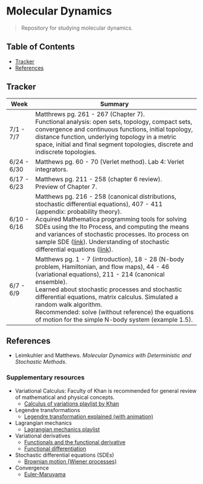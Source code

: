 # Molecular Dynamics

> Repository for studying molecular dynamics.

## Table of Contents
- [Tracker](#tracker)
- [References](#references)

## Tracker

| Week | Summary |
| -- | -- |
| 7/1 - 7/7 | Matthrews pg. 261 - 267 (Chapter 7).<br>Functional analysis: open sets, topology, compact sets, convergence and continuous functions, initial topology, distance function, underlying topology in a metric space, initial and final segment topologies, discrete and indiscrete topologies. |
| 6/24 - 6/30 | Matthews pg. 60 - 70 (Verlet method). Lab 4: Verlet integrators. |
| 6/17 - 6/23 | Matthews pg. 211 - 258 (chapter 6 review).<br>Preview of Chapter 7. |
| 6/10 - 6/16 | Matthews pg. 216 - 258 (canonical distributions, stochastic differential equations), 407 - 411 (appendix: probability theory).<br>Acquired Mathematica programming tools for solving SDEs using the Ito Process, and computing the means and variances of stochastic processes. Ito process on sample SDE ([link](figures/ito-process-simulations.jpeg)). Understanding of stochastic differential equations ([link](documents/Understanding_SDEs.pdf)). |
| 6/7 - 6/9 | Matthews pg. 1 - 7 (introduction), 18 - 28 (N-body problem, Hamiltonian, and flow maps), 44 - 46 (variational equations), 211 - 214 (canonical ensemble).<br>Learned about stochastic processes and stochastic differential equations, matrix calculus. Simulated a random walk algorithm.<br>Recommended: solve (without reference) the equations of motion for the simple N-body system (example 1.5). |

## References
- Leimkuhler and Matthews. *Molecular Dynamics with Deterministic and Stochastic Methods*.

### Supplementary resources

- Variational Calculus: Faculty of Khan is recommended for general review of mathematical and physical concepts.
    - [Calculus of variations playlist by Khan](https://www.youtube.com/playlist?list=PLdgVBOaXkb9CD8igcUr9Fmn5WXLpE8ZE_)
- Legendre transformations
    - [Legendre transformation explained (with animation)](https://www.youtube.com/watch?v=vgLq90cOI_M)
- Lagrangian mechanics
    - [Lagrangian mechanics playlist](https://www.youtube.com/watch?v=4uJaKJASKnY&list=PLX2gX-ftPVXWK0GOFDi7FcmIMMhY_7fU9)
- Variational derivatives
    - [Functionals and the functional derivative](https://cds.cern.ch/record/1383342/files/978-3-642-14090-7_BookBackMatter.pdf)
    - [Functional differentiation](http://www.physics.usu.edu/Wheeler/QFT2016/Notes/QFT09FunctionalDerivatives.pdf)
- Stochastic differential equations (SDEs)
    - [Brownian motion (Wiener processes)](https://www.youtube.com/watch?v=BVYVeaPojY4)
- Convergence
    - [Euler-Maruyama](http://snovit.math.umu.se/~david/Des2010/em_basel.pdf)
